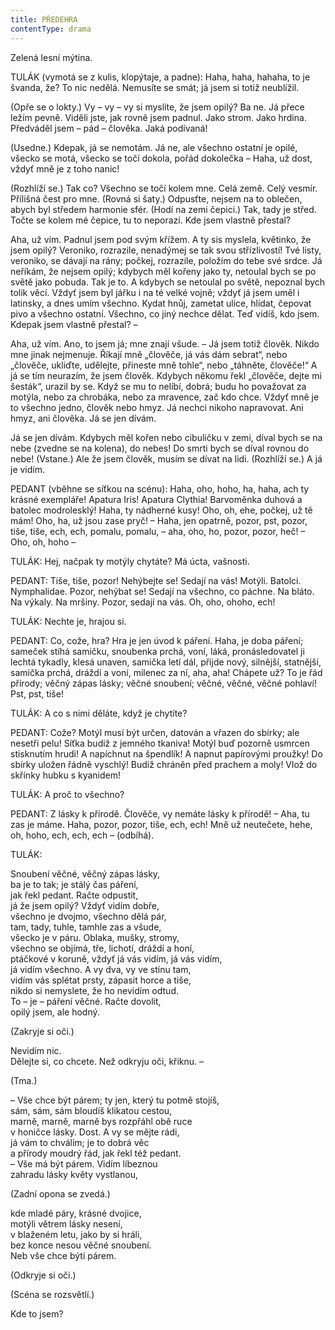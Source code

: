 ```yaml
---
title: PŘEDEHRA
contentType: drama
---
```


Zelená lesní mýtina.

TULÁK (vymotá se z kulis, klopýtaje, a padne): Haha, haha, hahaha, to je švanda, že? To nic nedělá. Nemusíte se smát; já jsem si totiž neublížil.

(Opře se o lokty.) Vy – vy – vy si myslíte, že jsem opilý? Ba ne. Já přece ležím pevně. Viděli jste, jak rovně jsem padnul. Jako strom. Jako hrdina. Předváděl jsem – pád – člověka. Jaká podívaná!

(Usedne.) Kdepak, já se nemotám. Já ne, ale všechno ostatní je opilé, všecko se motá, všecko se točí dokola, pořád dokolečka – Haha, už dost, vždyť mně je z toho nanic!

(Rozhlíží se.) Tak co? Všechno se točí kolem mne. Celá země. Celý vesmír. Přílišná čest pro mne. (Rovná si šaty.) Odpusťte, nejsem na to oblečen, abych byl středem harmonie sfér. (Hodí na zemi čepici.) Tak, tady je střed. Točte se kolem mé čepice, tu to neporazí. Kde jsem vlastně přestal?

Aha, už vím. Padnul jsem pod svým křížem. A ty sis myslela, květinko, že jsem opilý? Veroniko, rozrazile, nenadýmej se tak svou střízlivostí! Tvé listy, veroniko, se dávají na rány; počkej, rozrazile, položím do tebe své srdce. Já neříkám, že nejsem opilý; kdybych měl kořeny jako ty, netoulal bych se po světě jako pobuda. Tak je to. A kdybych se netoulal po světě, nepoznal bych tolik věcí. Vždyť jsem byl jářku i na té velké vojně; vždyť já jsem uměl i latinsky, a dnes umím všechno. Kydat hnůj, zametat ulice, hlídat, čepovat pivo a všechno ostatní. Všechno, co jiný nechce dělat. Teď vidíš, kdo jsem. Kdepak jsem vlastně přestal? –

Aha, už vím. Ano, to jsem já; mne znají všude. – Já jsem totiž člověk. Nikdo mne jinak nejmenuje. Říkají mně „člověče, já vás dám sebrat“, nebo „člověče, ukliďte, udělejte, přineste mně tohle“, nebo „táhněte, člověče!“ A já se tím neurazím, že jsem člověk. Kdybych někomu řekl „člověče, dejte mi šesták“, urazil by se. Když se mu to nelíbí, dobrá; budu ho považovat za motýla, nebo za chrobáka, nebo za mravence, zač kdo chce. Vždyť mně je to všechno jedno, člověk nebo hmyz. Já nechci nikoho napravovat. Ani hmyz, ani člověka. Já se jen dívám.

Já se jen dívám. Kdybych měl kořen nebo cibuličku v zemi, díval bych se na nebe (zvedne se na kolena), do nebes! Do smrti bych se díval rovnou do nebe! (Vstane.) Ale že jsem člověk, musím se dívat na lidi. (Rozhlíží se.) A já je vidím.

PEDANT (vběhne se síťkou na scénu): Haha, oho, hoho, ha, haha, ach ty krásné exempláře! Apatura Iris! Apatura Clythia! Barvoměnka duhová a batolec modrolesklý! Haha, ty nádherné kusy! Oho, oh, ehe, počkej, už tě mám! Oho, ha, už jsou zase pryč! – Haha, jen opatrně, pozor, pst, pozor, tiše, tiše, ech, ech, pomalu, pomalu, – aha, oho, ho, pozor, pozor, heč! – Oho, oh, hoho –

TULÁK: Hej, načpak ty motýly chytáte? Má úcta, vašnosti.

PEDANT: Tiše, tiše, pozor! Nehýbejte se! Sedají na vás! Motýli. Batolci. Nymphalidae. Pozor, nehýbat se! Sedají na všechno, co páchne. Na bláto. Na výkaly. Na mršiny. Pozor, sedají na vás. Oh, oho, ohoho, ech!

TULÁK: Nechte je, hrajou si.

PEDANT: Co, cože, hra? Hra je jen úvod k páření. Haha, je doba páření; sameček stíhá samičku, snoubenka prchá, voní, láká, pronásledovatel ji lechtá tykadly, klesá unaven, samička letí dál, přijde nový, silnější, statnější, samička prchá, dráždí a voní, milenec za ní, aha, aha! Chápete už? To je řád přírody; věčný zápas lásky; věčné snoubení; věčné, věčné, věčné pohlaví! Pst, pst, tiše!

TULÁK: A co s nimi děláte, když je chytíte?

PEDANT: Cože? Motýl musí být určen, datován a vřazen do sbírky; ale nesetři pelu! Síťka budiž z jemného tkaniva! Motýl buď pozorně usmrcen stisknutím hrudi! A napíchnut na špendlík! A napnut papírovými proužky! Do sbírky uložen řádně vyschlý! Budiž chráněn před prachem a moly! Vlož do skřínky hubku s kyanidem!

TULÁK: A proč to všechno?

PEDANT: Z lásky k přírodě. Člověče, vy nemáte lásky k přírodě! – Aha, tu zas je máme. Haha, pozor, pozor, tiše, ech, ech! Mně už neutečete, hehe, oh, hoho, ech, ech, ech – (odbíhá).

TULÁK:

Snoubení věčné, věčný zápas lásky,  
ba je to tak; je stálý čas páření,  
jak řekl pedant. Račte odpustit,  
já že jsem opilý? Vždyť vidím dobře,  
všechno je dvojmo, všechno dělá pár,  
tam, tady, tuhle, tamhle zas a všude,  
všecko je v páru. Oblaka, mušky, stromy,  
všechno se objímá, tře, lichotí, dráždí a honí,  
ptáčkové v koruně, vždyť já vás vidím, já vás vidím,  
já vidím všechno. A vy dva, vy ve stínu tam,  
vidím vás splétat prsty, zápasit horce a tiše,  
nikdo si nemyslete, že ho nevidím odtud.  
To – je – páření věčné. Račte dovolit,  
opilý jsem, ale hodný.

(Zakryje si oči.)

Nevidím nic.  
Dělejte si, co chcete. Než odkryju oči, křiknu. –

(Tma.)

– Vše chce být párem; ty jen, který tu potmě stojíš,  
sám, sám, sám bloudíš klikatou cestou,  
marně, marně, marně bys rozpřáhl obě ruce  
v honičce lásky. Dost. A vy se mějte rádi,  
já vám to chválím; je to dobrá věc  
a přírody moudrý řád, jak řekl též pedant.  
– Vše má být párem. Vidím líbeznou  
zahradu lásky květy vystlanou,

(Zadní opona se zvedá.)

kde mladé páry, krásné dvojice,  
motýli větrem lásky nesení,  
v blaženém letu, jako by si hráli,  
bez konce nesou věčné snoubení.  
Neb vše chce býti párem.

(Odkryje si oči.)

(Scéna se rozsvětlí.)

Kde to jsem?
